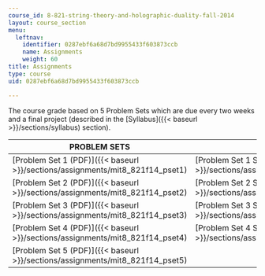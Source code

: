 ```yaml
---
course_id: 8-821-string-theory-and-holographic-duality-fall-2014
layout: course_section
menu:
  leftnav:
    identifier: 0287ebf6a68d7bd9955433f603873ccb
    name: Assignments
    weight: 60
title: Assignments
type: course
uid: 0287ebf6a68d7bd9955433f603873ccb

---
```


The course grade based on 5 Problem Sets which are due every two weeks and a final project (described in the [Syllabus]({{< baseurl >}}/sections/syllabus) section).

| PROBLEM SETS | SOLUTIONS |
| --- | --- |
| [Problem Set 1 (PDF)]({{< baseurl >}}/sections/assignments/mit8_821f14_pset1) | [Problem Set 1 Solutions (PDF)]({{< baseurl >}}/sections/assignments/mit8_821f14_pssol1) |
| [Problem Set 2 (PDF)]({{< baseurl >}}/sections/assignments/mit8_821f14_pset2) | [Problem Set 2 Solutions (PDF)]({{< baseurl >}}/sections/assignments/mit8_821f14_pssol2) |
| [Problem Set 3 (PDF)]({{< baseurl >}}/sections/assignments/mit8_821f14_pset3) | [Problem Set 3 Solutions (PDF)]({{< baseurl >}}/sections/assignments/mit8_821f14_pssol3) |
| [Problem Set 4 (PDF)]({{< baseurl >}}/sections/assignments/mit8_821f14_pset4) | [Problem Set 4 Solutions (PDF)]({{< baseurl >}}/sections/assignments/mit8_821f14_pssol4) |
| [Problem Set 5 (PDF)]({{< baseurl >}}/sections/assignments/mit8_821f14_pset5) |